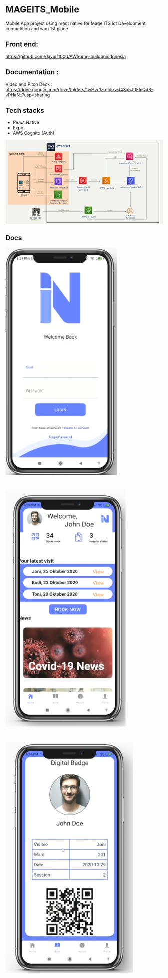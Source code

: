 # MAGEITS_Mobile

Mobile App project using react native for Mage ITS Iot Development competition and won 1st place

## Front end:

https://github.com/davidf1000/AWSome-buildonindonesia

## Documentation :

Video and Pitch Deck : https://drive.google.com/drive/folders/1wHyc1zreh5rwJ48a5JRElcQdS-vPHaN_?usp=sharing

## Tech stacks

- React Native
- Expo
- AWS Cognito (Auth)

![](https://github.com/davidf1000/MAGEITS_Mobile/blob/master/docs/architecturemobile.png)

## Docs

![](https://github.com/davidf1000/MAGEITS_Mobile/blob/master/docs/splash.png)

<br/>

![](https://github.com/davidf1000/MAGEITS_Mobile/blob/master/docs/home.png)

<br/>

![](https://github.com/davidf1000/MAGEITS_Mobile/blob/master/docs/badge.png)
